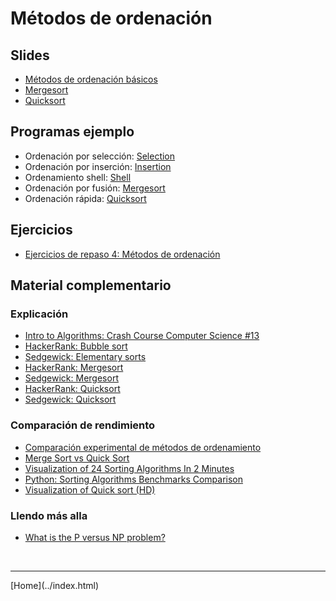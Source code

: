 # Métodos de ordenación

## Slides

- [Métodos de ordenación básicos](../slides/05.1-Sorting-sem08.pdf)  
- [Mergesort](../slides/05.2-Mergesort-sem09.pdf)  
- [Quicksort](../slides/05.3-Quicksort-sem10.pdf)  


## Programas ejemplo

- Ordenación por selección: [Selection](https://algs4.cs.princeton.edu/code/edu/princeton/cs/algs4/Selection.java.html)  
- Ordenación por inserción: [Insertion](https://algs4.cs.princeton.edu/code/edu/princeton/cs/algs4/Insertion.java.html)  
- Ordenamiento shell: [Shell](https://algs4.cs.princeton.edu/code/edu/princeton/cs/algs4/Shell.java.html)  
- Ordenación por fusión: [Mergesort](https://algs4.cs.princeton.edu/code/edu/princeton/cs/algs4/Merge.java.html)  
- Ordenación rápida: [Quicksort](https://algs4.cs.princeton.edu/code/edu/princeton/cs/algs4/Quick.java.html)  


## Ejercicios

- [Ejercicios de repaso 4: Métodos de ordenación](Ejercicios4-201820.pdf)


## Material complementario


### Explicación

- [Intro to Algorithms: Crash Course Computer Science #13](https://www.youtube.com/watch?v=rL8X2mlNHPM)  
- [HackerRank: Bubble sort](https://www.youtube.com/watch?v=6Gv8vg0kcHc)  
- [Sedgewick: Elementary sorts](https://www.youtube.com/watch?v=GENxxQx9Erg&list=PL5iJcUfx7xTei2gIfyONF4aplI0tASbW4)  
- [HackerRank: Mergesort](https://www.youtube.com/watch?v=KF2j-9iSf4Q)  
- [Sedgewick: Mergesort](https://www.youtube.com/watch?v=ypae0cmi7hM&list=PL5iJcUfx7xTeMWs0ci98CEW9aEURcviZv)  
- [HackerRank: Quicksort](https://www.youtube.com/watch?v=SLauY6PpjW4)  
- [Sedgewick: Quicksort](https://www.youtube.com/watch?v=1a-chpO4bgQ&list=PL5iJcUfx7xTcS3wlgS6uYwStWIzxQld6r)  

### Comparación de rendimiento

- [Comparación experimental de métodos de ordenamiento](ComparisonOfSortingAlgorithms.pdf)  
- [Merge Sort vs Quick Sort](https://www.youtube.com/watch?v=es2T6KY45cA)  
- [Visualization of 24 Sorting Algorithms In 2 Minutes](https://www.youtube.com/watch?v=BeoCbJPuvSE)  
- [Python: Sorting Algorithms Benchmarks Comparison](https://www.youtube.com/watch?v=bJ0aERNrErA)  
- [Visualization of Quick sort (HD)](https://www.youtube.com/watch?v=aXXWXz5rF64)  


### Llendo más alla

- [What is the P versus NP problem?](https://www.youtube.com/watch?v=UR2oDYZ-Sao)  



<BR>
<HR>
[Home](../index.html)
<BR>

